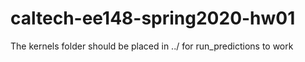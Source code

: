 # caltech-ee148-spring2020-hw01

The kernels folder should be placed in ../ for run_predictions to work